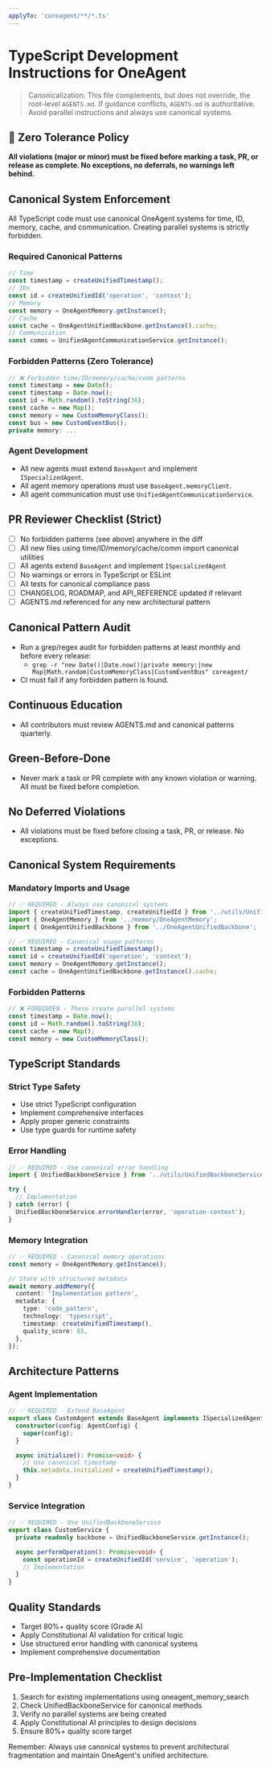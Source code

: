 ```yaml
---
applyTo: 'coreagent/**/*.ts'
---
```


# TypeScript Development Instructions for OneAgent

> Canonicalization: This file complements, but does not override, the root-level `AGENTS.md`. If guidance conflicts, `AGENTS.md` is authoritative. Avoid parallel instructions and always use canonical systems.

## 🚨 Zero Tolerance Policy

**All violations (major or minor) must be fixed before marking a task, PR, or release as complete. No exceptions, no deferrals, no warnings left behind.**

## Canonical System Enforcement

All TypeScript code must use canonical OneAgent systems for time, ID, memory, cache, and communication. Creating parallel systems is strictly forbidden.

### Required Canonical Patterns

```typescript
// Time
const timestamp = createUnifiedTimestamp();
// IDs
const id = createUnifiedId('operation', 'context');
// Memory
const memory = OneAgentMemory.getInstance();
// Cache
const cache = OneAgentUnifiedBackbone.getInstance().cache;
// Communication
const comms = UnifiedAgentCommunicationService.getInstance();
```

### Forbidden Patterns (Zero Tolerance)

```typescript
// ❌ Forbidden time/ID/memory/cache/comm patterns
const timestamp = new Date();
const timestamp = Date.now();
const id = Math.random().toString(36);
const cache = new Map();
const memory = new CustomMemoryClass();
const bus = new CustomEventBus();
private memory: ...
```

### Agent Development

- All new agents must extend `BaseAgent` and implement `ISpecializedAgent`.
- All agent memory operations must use `BaseAgent.memoryClient`.
- All agent communication must use `UnifiedAgentCommunicationService`.

## PR Reviewer Checklist (Strict)

- [ ] No forbidden patterns (see above) anywhere in the diff
- [ ] All new files using time/ID/memory/cache/comm import canonical utilities
- [ ] All agents extend `BaseAgent` and implement `ISpecializedAgent`
- [ ] No warnings or errors in TypeScript or ESLint
- [ ] All tests for canonical compliance pass
- [ ] CHANGELOG, ROADMAP, and API_REFERENCE updated if relevant
- [ ] AGENTS.md referenced for any new architectural pattern

## Canonical Pattern Audit

- Run a grep/regex audit for forbidden patterns at least monthly and before every release:
  - `grep -r "new Date()|Date.now()|private memory:|new Map|Math.random|CustomMemoryClass|CustomEventBus" coreagent/`
- CI must fail if any forbidden pattern is found.

## Continuous Education

- All contributors must review AGENTS.md and canonical patterns quarterly.

## Green-Before-Done

- Never mark a task or PR complete with any known violation or warning. All must be fixed before completion.

## No Deferred Violations

- All violations must be fixed before closing a task, PR, or release. No exceptions.

## Canonical System Requirements

### Mandatory Imports and Usage

```typescript
// ✅ REQUIRED - Always use canonical systems
import { createUnifiedTimestamp, createUnifiedId } from '../utils/UnifiedBackboneService';
import { OneAgentMemory } from '../memory/OneAgentMemory';
import { OneAgentUnifiedBackbone } from '../OneAgentUnifiedBackbone';

// ✅ REQUIRED - Canonical usage patterns
const timestamp = createUnifiedTimestamp();
const id = createUnifiedId('operation', 'context');
const memory = OneAgentMemory.getInstance();
const cache = OneAgentUnifiedBackbone.getInstance().cache;
```

### Forbidden Patterns

```typescript
// ❌ FORBIDDEN - These create parallel systems
const timestamp = Date.now();
const id = Math.random().toString(36);
const cache = new Map();
const memory = new CustomMemoryClass();
```

## TypeScript Standards

### Strict Type Safety

- Use strict TypeScript configuration
- Implement comprehensive interfaces
- Apply proper generic constraints
- Use type guards for runtime safety

### Error Handling

```typescript
// ✅ REQUIRED - Use canonical error handling
import { UnifiedBackboneService } from '../utils/UnifiedBackboneService';

try {
  // Implementation
} catch (error) {
  UnifiedBackboneService.errorHandler(error, 'operation-context');
}
```

### Memory Integration

```typescript
// ✅ REQUIRED - Canonical memory operations
const memory = OneAgentMemory.getInstance();

// Store with structured metadata
await memory.addMemory({
  content: 'Implementation pattern',
  metadata: {
    type: 'code_pattern',
    technology: 'typescript',
    timestamp: createUnifiedTimestamp(),
    quality_score: 85,
  },
});
```

## Architecture Patterns

### Agent Implementation

```typescript
// ✅ REQUIRED - Extend BaseAgent
export class CustomAgent extends BaseAgent implements ISpecializedAgent {
  constructor(config: AgentConfig) {
    super(config);
  }

  async initialize(): Promise<void> {
    // Use canonical timestamp
    this.metadata.initialized = createUnifiedTimestamp();
  }
}
```

### Service Integration

```typescript
// ✅ REQUIRED - Use UnifiedBackboneService
export class CustomService {
  private readonly backbone = UnifiedBackboneService.getInstance();

  async performOperation(): Promise<void> {
    const operationId = createUnifiedId('service', 'operation');
    // Implementation
  }
}
```

## Quality Standards

- Target 80%+ quality score (Grade A)
- Apply Constitutional AI validation for critical logic
- Use structured error handling with canonical systems
- Implement comprehensive documentation

## Pre-Implementation Checklist

1. Search for existing implementations using oneagent_memory_search
2. Check UnifiedBackboneService for canonical methods
3. Verify no parallel systems are being created
4. Apply Constitutional AI principles to design decisions
5. Ensure 80%+ quality score target

Remember: Always use canonical systems to prevent architectural fragmentation and maintain OneAgent's unified architecture.
